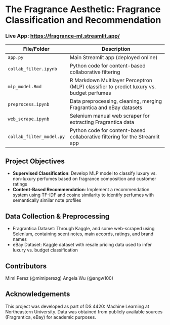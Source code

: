 # The Fragrance Aesthetic: Fragrance Classification and Recommendation

### Live App: https://fragrance-ml.streamlit.app/


| File/Folder              | Description                                                                 |
|--------------------------|-----------------------------------------------------------------------------|
| `app.py`                 | Main Streamlit app (deployed online)                                        |
| `collab_filter.ipynb`    | Python code for content-based collaborative filtering                       |
| `mlp_model.Rmd`          | R Markdown Multilayer Perceptron (MLP) classifier to predict luxury vs. budget perfumes |
| `preprocess.ipynb`       | Data preprocessing, cleaning, merging Fragrantica and eBay datasets         |
| `web_scrape.ipynb`       | Selenium manual web scraper for extracting Fragrantica data                 
| `collab_filter_model.py`       | Python code for content-based collaborative filtering for the Streamlit app          

## Project Objectives
- **Supervised Classification**: Develop MLP model to classify luxury vs. non-luxury perfumes based on fragrance composition and customer ratings  
- **Content-Based Recommendation**: Implement a recommendation system using TF-IDF and cosine similarity to identify perfumes with semantically similar note profiles

## Data Collection & Preprocessing
- Fragrantica Dataset: Through Kaggle, and some web-scraped using Selenium, containing scent notes, main accords, ratings, and brand names
- eBay Dataset: Kaggle dataset with resale pricing data used to infer luxury vs. budget classification


## Contributors
Mimi Perez (@mimiperezg)
Angela Wu (@angw100)

## Acknowledgements
This project was developed as part of DS 4420: Machine Learning at Northeastern University. Data was obtained from publicly available sources (Fragrantica, eBay) for academic purposes.
